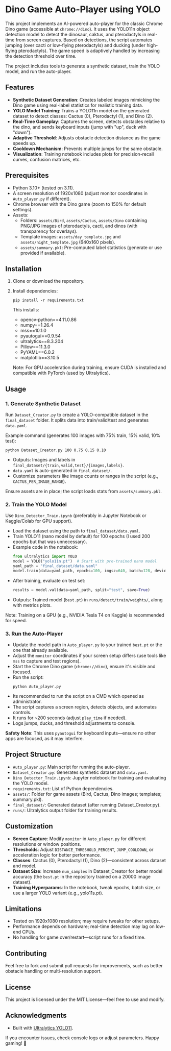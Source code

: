 # Dino Game Auto-Player using YOLO

This project implements an AI-powered auto-player for the classic Chrome Dino game (accessible at `chrome://dino`). It uses the YOLO11n object detection model to detect the dinosaur, caktus, and pterodactyls in real-time from screen captures. Based on detections, the script automates jumping (over cacti or low-flying pterodactyls) and ducking (under high-flying pterodactyls). The game speed is adaptively handled by increasing the detection threshold over time.

The project includes tools to generate a synthetic dataset, train the YOLO model, and run the auto-player.

## Features
- **Synthetic Dataset Generation**: Creates labeled images mimicking the Dino game using real-label statistics for realistic training data.
- **YOLO Model Training**: Trains a YOLO11n model on the generated dataset to detect classes: Cactus (0), Pterodactyl (1), and Dino (2).
- **Real-Time Gameplay**: Captures the screen, detects obstacles relative to the dino, and sends keyboard inputs (jump with "up", duck with "down").
- **Adaptive Threshold**: Adjusts obstacle detection distance as the game speeds up.
- **Cooldown Mechanism**: Prevents multiple jumps for the same obstacle.
- **Visualization**: Training notebook includes plots for precision-recall curves, confusion matrices, etc.

## Prerequisites
- Python 3.10+ (tested on 3.11).
- A screen resolution of 1920x1080 (adjust monitor coordinates in `Auto_player.py` if different).
- Chrome browser with the Dino game (zoom to 150% for default settings).
- Assets: 
  - Folders: `assets/Bird`, `assets/Cactus`, `assets/Dino` containing PNG/JPG images of pterodactyls, cacti, and dinos (with transparency for overlays).
  - Template images: `assets/day_template.jpg` and `assets/night_template.jpg` (640x160 pixels).
  - `assets/summary.pkl`: Pre-computed label statistics (generate or use provided if available).

## Installation
1. Clone or download the repository.
2. Install dependencies:
   ```
   pip install -r requirements.txt
   ```
   This installs:
   - opencv-python==4.11.0.86
   - numpy==1.26.4
   - mss==10.1.0
   - pyautogui==0.9.54
   - ultralytics==8.3.204
   - Pillow==11.3.0
   - PyYAML==6.0.2
   - matplotlib==3.10.5

   Note: For GPU acceleration during training, ensure CUDA is installed and compatible with PyTorch (used by Ultralytics).

## Usage

### 1. Generate Synthetic Dataset
Run `Dataset_Creator.py` to create a YOLO-compatible dataset in the `final_dataset` folder. It splits data into train/valid/test and generates `data.yaml`.

Example command (generates 100 images with 75% train, 15% valid, 10% test):
```
python Dataset_Creator.py 100 0.75 0.15 0.10
```

- Outputs: Images and labels in `final_dataset/{train,valid,test}/{images,labels}`.
- `data.yaml` is auto-generated in `final_dataset/`.
- Customize parameters like image counts or ranges in the script (e.g., `CACTUS_PER_IMAGE_RANGE`).

Ensure assets are in place; the script loads stats from `assets/summary.pkl`.

### 2. Train the YOLO Model
Use `Dino_Detector_Train.ipynb` (preferably in Jupyter Notebook or Kaggle/Colab for GPU support).

- Load the dataset using the path to `final_dataset/data.yaml`.
- Train YOLO11 (nano model by default) for 100 epochs (I used 200 epochs but that was unnecessary).
- Example code in the notebook:
  ```python
  from ultralytics import YOLO
  model = YOLO("yolo11n.pt")  # Start with pre-trained nano model
  yaml_path = "final_dataset/data.yaml"
  model.train(data=yaml_path, epochs=100, imgsz=640, batch=128, device=[0,1], patience=10, workers=2, augment=True)  # Use Double GPU if available
  ```
- After training, evaluate on test set:
  ```python
  results = model.val(data=yaml_path, split="test", save=True)
  ```
- Outputs: Trained model (`best.pt`) in `runs/detect/train/weights/`, along with metrics plots.

Note: Training on a GPU (e.g., NVIDIA Tesla T4 on Kaggle) is recommended for speed.

### 3. Run the Auto-Player
- Update the model path in `Auto_player.py` to your trained `best.pt` or the one that already available.
- Adjust the `monitor` coordinates if your screen setup differs (use tools like `mss` to capture and test regions).
- Start the Chrome Dino game (`chrome://dino`), ensure it's visible and focused.
- Run the script:
  ```
  python Auto_player.py
  ```
- Its recommended to run the script on a CMD which opened as administrator.
- The script captures a screen region, detects objects, and automates controls.
- It runs for ~200 seconds (adjust `play_time` if needed).
- Logs jumps, ducks, and threshold adjustments to console.

**Safety Note**: This uses `pyautogui` for keyboard inputs—ensure no other apps are focused, as it may interfere.

## Project Structure
- `Auto_player.py`: Main script for running the auto-player.
- `Dataset_Creator.py`: Generates synthetic dataset and `data.yaml`.
- `Dino_Detector_Train.ipynb`: Jupyter notebook for training and evaluating the YOLO model.
- `requirements.txt`: List of Python dependencies.
- `assets/`: Folder for game assets (Bird, Cactus, Dino images; templates; summary.pkl).
- `final_dataset/`: Generated dataset (after running Dataset_Creator.py).
- `runs/`: Ultralytics output folder for training results.

## Customization
- **Screen Capture**: Modify `monitor` in `Auto_player.py` for different resolutions or window positions.
- **Thresholds**: Adjust `DISTANCE_THRESHOLD_PERCENT`, `JUMP_COOLDOWN`, or acceleration logic for better performance.
- **Classes**: Cactus (0), Pterodactyl (1), Dino (2)—consistent across dataset and model.
- **Dataset Size**: Increase `num_samples` in Dataset_Creator for better model accuracy (the `best.pt` in the repository trained on a 20000 image dataset).
- **Training Hyperparams**: In the notebook, tweak epochs, batch size, or use a larger YOLO variant (e.g., yolo11s.pt).

## Limitations
- Tested on 1920x1080 resolution; may require tweaks for other setups.
- Performance depends on hardware; real-time detection may lag on low-end CPUs.
- No handling for game over/restart—script runs for a fixed time.

## Contributing
Feel free to fork and submit pull requests for improvements, such as better obstacle handling or multi-resolution support.

## License
This project is licensed under the MIT License—feel free to use and modify.

## Acknowledgments
- Built with [Ultralytics YOLO11](https://github.com/ultralytics/ultralytics).

If you encounter issues, check console logs or adjust parameters. Happy gaming! 🦖
